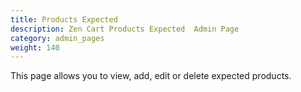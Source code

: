 ```yaml
---
title: Products Expected 
description: Zen Cart Products Expected  Admin Page 
category: admin_pages
weight: 140
---
```


This page allows you to view, add, edit or delete expected products. 


